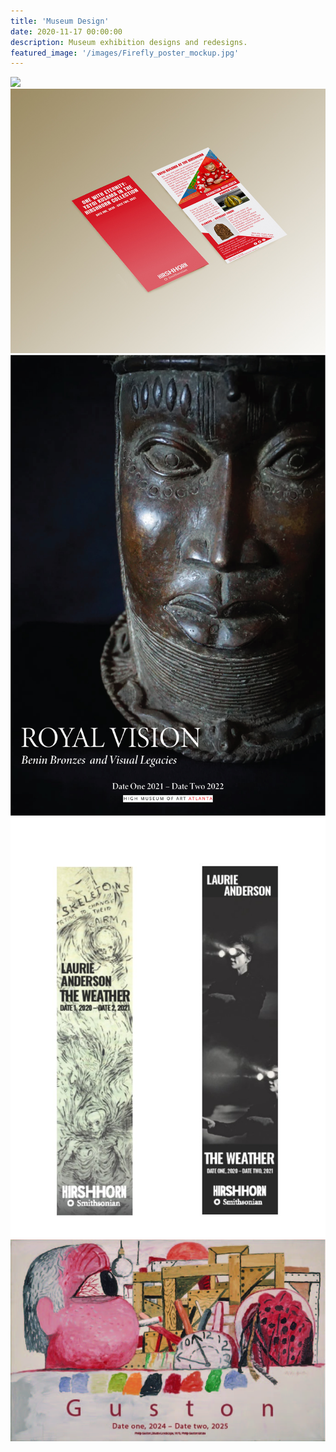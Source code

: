 ```yaml
---
title: 'Museum Design'
date: 2020-11-17 00:00:00
description: Museum exhibition designs and redesigns.
featured_image: '/images/Firefly_poster_mockup.jpg'
---
```



<div class="gallery" data-columns="3">
	<img src="/images/onewitheternity.PNG">
	<img src="/images/Red_kusama_brochure_mockup.jpg">
	<img src="/images/benin.jpg">
	<img src="/images/Vertical_banner.jpg">
	<img src="/images/guston_pub.jpg">
</div>
